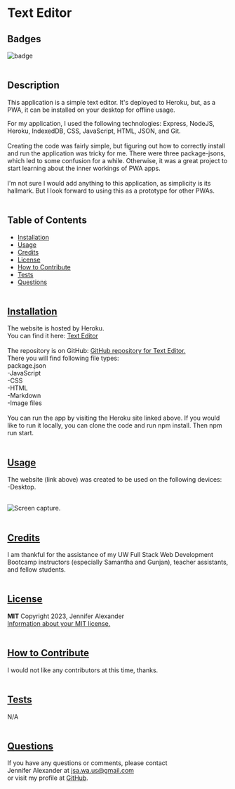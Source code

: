  # Text Editor


  ## Badges
  ![badge](https://img.shields.io/badge/license-MIT-blue)
  <br><br>
  

  ## Description
  This application is a simple text editor. It's deployed to Heroku, but, as a PWA, it can be installed on your desktop for offline usage. 
  <br>

  For my application, I used the following technologies: Express, NodeJS, Heroku, IndexedDB, CSS, JavaScript, HTML, JSON, and Git.
  <br><br>
  Creating the code was fairly simple, but figuring out how to correctly install and run the application was tricky for me. There were three package-jsons, which led to some confusion for a while. Otherwise, it was a great project to start learning about the inner workings of PWA apps. 
  <br><br>
  I'm not sure I would add anything to this application, as simplicity is its hallmark. But I look forward to using this as a prototype for other PWAs.
  <br><br>

## Table of Contents
  - [Installation](#installation)
  - [Usage](#usage)
  - [Credits](#credits)
  - [License](#license)
  - [How to Contribute](#how-to-contribute)
  - [Tests](#tests)
  - [Questions](#questions)
  <br><br>

  ## [Installation](#table-of-contents)
  The website is hosted by Heroku. <br>
  You can find it here: [Text Editor](https://super-text-editor.herokuapp.com/)
  <br><br>
  The repository is on GitHub: [GitHub repository for Text Editor.](https://github.com/jsalexan/text-editor) <br>
  There you will find following file types: <br>
  package.json<br>
  -JavaScript<br>
  -CSS<br>
  -HTML<br>
  -Markdown<br>
  -Image files<br>
  <br>
  You can run the app by visiting the Heroku site linked above. If you would like to run it locally, you can clone the code and run npm install. Then npm run start.  <br><br>

## [Usage](#table-of-contents)
  The website (link above) was created to be used on the following devices:<br> 
-Desktop.<br><br>
  

  ![Screen capture.](https://user-images.githubusercontent.com/110498167/211466293-1a78f899-c64b-4911-aece-665b839ad6c7.png)
  <br><br>

  ## [Credits](#table-of-contents) 
  I am thankful for the assistance of my UW Full Stack Web Development Bootcamp instructors (especially Samantha and Gunjan), teacher assistants, and fellow students.
  <br><br>
 
  ## [License](#table-of-contents)
  **MIT** Copyright 2023, Jennifer Alexander<br>
  [Information about your MIT license.](https://opensource.org/licenses/MIT)
  <br><br>
  

  ## [How to Contribute](#table-of-contents)
  I would not like any contributors at this time, thanks.
  <br><br>

  ## [Tests](#table-of-contents)
  N/A
  <br><br>

  ## [Questions](#table-of-contents)
  If you have any questions or comments, please contact <br>Jennifer Alexander at jsa.wa.us@gmail.com <br>or visit my profile at [GitHub](https://github.com/jsalexan/).
  
